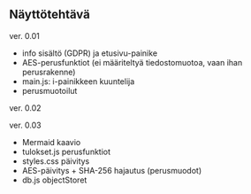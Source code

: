 ## Näyttötehtävä

ver. 0.01  

- info sisältö (GDPR) ja etusivu-painike  
- AES-perusfunktiot (ei määriteltyä tiedostomuotoa, vaan ihan perusrakenne)  
- main.js: i-painikkeen kuuntelija  
- perusmuotoilut

ver. 0.02  

ver. 0.03   

- Mermaid kaavio  
- tulokset.js perusfunktiot
- styles.css päivitys
- AES-päivitys + SHA-256 hajautus (perusmuodot)
- db.js objectStoret
